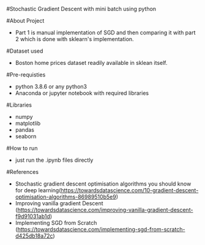 #Stochastic Gradient Descent with mini batch
using python

#About Project
- Part 1 is manual implementation of SGD and then comparing it with part 2 which is done with sklearn's implementation.

#Dataset used
- Boston home prices dataset readily available in sklean itself.

#Pre-requisties
- python 3.8.6 or any python3
- Anaconda or jupyter notebook with required libraries

#Libraries
- numpy
- matplotlib
- pandas
- seaborn

#How to run
- just run the .ipynb files directly

#References
- Stochastic gradient descent optimisation algorithms you should know for deep learning(https://towardsdatascience.com/10-gradient-descent-optimisation-algorithms-86989510b5e9)
- Improving vanilla gradient Descent (https://towardsdatascience.com/improving-vanilla-gradient-descent-f9d91031ab1d)
- Implementing SGD from Scratch (https://towardsdatascience.com/implementing-sgd-from-scratch-d425db18a72c)
